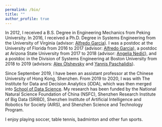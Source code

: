 ```yaml
---
permalink: /bio/
title: ""
author_profile: true
---
```


In 2012, I received a B.S. Degree in Engineering Mechanics from Peking University. In 2016, I received a Ph.D. Degree in Systems Engineering from the University of Virginia (advisor: [Alfredo Garcia](https://engineering.tamu.edu/industrial/profiles/garcia-alfredo.html)). I was a postdoc at the University of Florida from 2016 to 2017 (advisor: [Alfredo Garcia](https://engineering.tamu.edu/industrial/profiles/garcia-alfredo.html)), a postdoc at Arizona State University from 2017 to 2018 (advisor: [Angelia Nedić](https://angelia.engineering.asu.edu/)), and a postdoc in the Division of Systems Engineering at Boston University from 2018 to 2019  (advisors: [Alex Olshevsky](https://sites.bu.edu/aolshevsky/) and [Yannis Paschalidis](https://sites.bu.edu/paschalidis/people/yannis-paschalidis/)). 

Since September 2019, I have been an assistant professor at the Chinese University of Hong Kong, Shenzhen. From 2019 to 2020, I was with The Institute for Data and Decision Analytics (iDDA), which was then merged into [School of Data Science](https://sds.cuhk.edu.cn/). My research has been funded by the National Natural Science Foundation of China (NSFC), Shenzhen Research Institute of Big Data (SRIBD), Shenzhen Institute of Artificial Intelligence and Robotics for Society (AIRS), and Shenzhen Science and Technology Program.

I enjoy playing soccer, table tennis, badminton and other fun sports.
